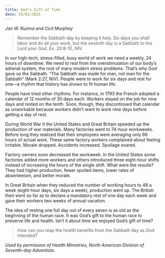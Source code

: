 ```yaml
---
title: God's Gift of Time
date: 25/01/2025
---
```


_Jan W. Kuzma and Cicil Murphey_

> <p></p>
> Remember the Sabbath day by keeping it holy. Six days you shall labor and do all your work, but the seventh day is a Sabbath to the Lord your God. Ex. 20:8-10, NIV.

In our high-tech, stress-filled, busy world of work we need a weekly, 24 hours of downtime. We need to rest from the overstimulation of our body’s adrenal system, the root of many modern stress problems. That’s why God gave us the Sabbath. “The Sabbath was made for man, not man for the Sabbath” (Mark 2:27, NIV). People were to work for six days and rest for one—a rhythm that history has shown to fit human life.

People have tried other rhythms. For instance, in 1793 the French adopted a calendar of 12 months of 30 days each. Workers stayed on the job for nine days and rested on the tenth. Soon, though, they discontinued that calendar as unworkable because workers didn’t want to work nine days before getting a day of rest.

During World War II the United States and Great Britain speeded up the production of war materials. Many factories went to 74-hour workweeks. Before long they realized that their employees were averaging only 66 hours of actual work. These same factory workers complained about feeling irritable. Morale dropped. Accidents increased. Spoilage soared.

Factory owners soon decreased the workweek. In the United States some factories added more workers and others introduced three eight-hour shifts instead of increasing the hours of the single shift. What were the results? They had higher production, fewer spoiled items, lower rates of absenteeism, and better morale.

In Great Britain when they reduced the number of working hours to 48 a week (eight-hour days, six days a week), production went up. The British then went so far as to declare a mandatory rest of one day each week and gave their workers two weeks of annual vacation.

The idea of resting one full day out of every seven is as old as the beginning of the human race. It was God’s gift to the human race to preserve life and health. Isn’t it about time we enjoyed God’s gift of time?

> <callout></callout>
> How can you reap the health benefits from the Sabbath day as God intended?

_Used by permission of Health Ministries, North American Division of Seventh-day Adventists._